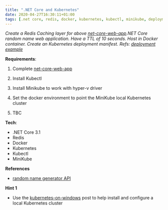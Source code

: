 ```yaml
---
title: ".NET Core and Kubernetes"
date: 2020-04-27T16:30:11+01:00
tags: [.net core, redis, docker, kubernetes, kubectl, minikube, deployment, pod]
---
```


_Create a Redis Caching layer for above [net-core-web-app](posts/net-core-web-app).NET Core random name web application.  Have a TTL of 10 seconds.  Host in Docker container.  Create an Kubernetes deployment manifest. Refs: [deployment example](https://kubernetes.io/docs/concepts/workloads/controllers/deployment/)_

**Requirements**:

1. Complete [net-core-web-app](posts/net-core-web-app)

2. Install Kubectl

3. Install Minikube to work with hyper-v driver

4. Set the docker environment to point the MiniKube local Kubernetes cluster

5. TBC

**Tech**:

- .NET Core 3.1
- Redis
- Docker
- Kubernetes
- Kubectl
- MiniKube

**References**

- [random name generator API](http://names.drycodes.com/10?combine=4)

**Hint 1**

- Use the [kubernetes-on-windows](http://blog.garrardkitchen.com/posts/kubernetes-on-windows/) post to help install and configure a local Kubernetes cluster

